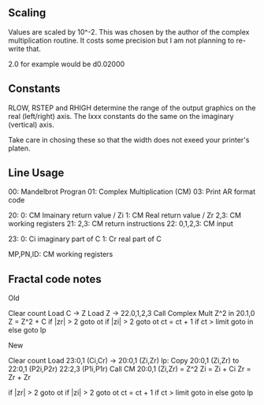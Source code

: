 ## Scaling

Values are scaled by 10^-2. This was chosen by the author of
the complex multiplication routine. It costs some precision
but I am not planning to re-write that.

2.0 for example would be d0.02000

## Constants

RLOW, RSTEP and RHIGH determine the range of the output graphics on the real (left/right) axis. The Ixxx constants do the same on the imaginary (vertical) axis.

Take care in chosing these so that the width does not exeed your printer's platen.

## Line Usage

00: Mandelbrot Progran
01: Complex Multiplication (CM)
03: Print AR format code

20:
    0:          CM Imainary return value / Zi
    1:          CM Real return value / Zr
    2,3:        CM working registers
21:
    2,3:        CM return instructions
22:
    0,1,2,3:    CM input

23:
    0:          Ci imaginary part of C
    1:          Cr real part of C

MP,PN,ID:       CM working registers

## Fractal code notes

Old

Clear count
Load C -> Z
Load Z -> 22.0,1,2,3
Call Complex Mult
    Z^2 in 20.1,0
Z = Z^2 + C
if |zr| > 2 goto ot
if |zi| > 2 goto ot
ct = ct + 1
if ct > limit goto in
else goto lp

New

Clear count
Load 23:0,1 (Ci,Cr) -> 20:0,1 (Zi,Zr)
lp:
Copy 20:0,1 (Zi,Zr) to
    22:0,1 (P2i,P2r)
    22:2,3 (P1i,P1r)
Call CM
    20:0,1 (Zi,Zr) = Z^2
Zi = Zi + Ci
Zr = Zr + Zr

if |zr| > 2 goto ot
if |zi| > 2 goto ot
ct = ct + 1
if ct > limit goto in
else goto lp